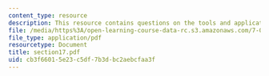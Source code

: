 ```yaml
---
content_type: resource
description: This resource contains questions on the tools and application.
file: /media/https%3A/open-learning-course-data-rc.s3.amazonaws.com/7-014-introductory-biology-spring-2005/cb3f66015e23c5df7b3dbc2aebcfaa3f_section17.pdf
file_type: application/pdf
resourcetype: Document
title: section17.pdf
uid: cb3f6601-5e23-c5df-7b3d-bc2aebcfaa3f
---
```

